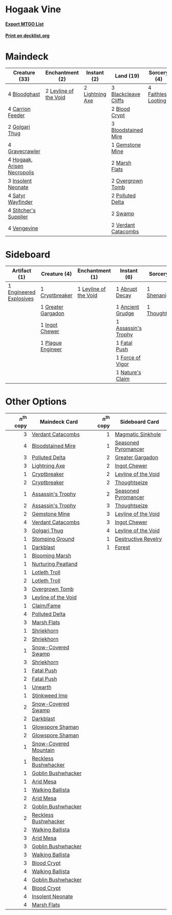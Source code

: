 # Hogaak Vine

#### [Export MTGO List](../collection/Hogaak%20Vine/Hogaak%20Vine.txt)
#### [Print on decklist.org](http://decklist.org/?deckmain=3%09Blackcleave%20Cliffs%0A2%09Blood%20Crypt%0A4%09Bloodghast%0A3%09Bloodstained%20Mire%0A4%09Carrion%20Feeder%0A4%09Faithless%20Looting%0A1%09Gemstone%20Mine%0A2%09Golgari%20Thug%0A4%09Gravecrawler%0A4%09Hogaak,%20Arisen%20Necropolis%0A3%09Insolent%20Neonate%0A2%09Leyline%20of%20the%20Void%0A2%09Lightning%20Axe%0A2%09Marsh%20Flats%0A2%09Overgrown%20Tomb%0A2%09Polluted%20Delta%0A4%09Satyr%20Wayfinder%0A4%09Stitcher's%20Supplier%0A2%09Swamp%0A4%09Vengevine%0A2%09Verdant%20Catacombs&deckside=1%09Abrupt%20Decay%0A1%09Ancient%20Grudge%0A1%09Assassin's%20Trophy%0A1%09Cryptbreaker%0A1%09Engineered%20Explosives%0A1%09Fatal%20Push%0A1%09Force%20of%20Vigor%0A1%09Greater%20Gargadon%0A1%09Ingot%20Chewer%0A1%09Leyline%20of%20the%20Void%0A1%09Nature's%20Claim%0A1%09Plague%20Engineer%0A1%09Rotting%20Regisaur%0A1%09Shenanigans%0A1%09Thoughtseize)
# Maindeck

|                                            Creature (33)                                             |                                        Enchantment (2)                                         |                                       Instant (2)                                        |                                           Land (19)                                           |                                         Sorcery (4)                                          |
|------------------------------------------------------------------------------------------------------|------------------------------------------------------------------------------------------------|------------------------------------------------------------------------------------------|-----------------------------------------------------------------------------------------------|----------------------------------------------------------------------------------------------|
|4 [Bloodghast](http://gatherer.wizards.com/Pages/Card/Details.aspx?multiverseid=438648)               |2 [Leyline of the Void](http://gatherer.wizards.com/Pages/Card/Details.aspx?multiverseid=107682)|2 [Lightning Axe](http://gatherer.wizards.com/Pages/Card/Details.aspx?multiverseid=409925)|3 [Blackcleave Cliffs](http://gatherer.wizards.com/Pages/Card/Details.aspx?multiverseid=209401)|4 [Faithless Looting](http://gatherer.wizards.com/Pages/Card/Details.aspx?multiverseid=389512)|
|4 [Carrion Feeder](http://gatherer.wizards.com/Pages/Card/Details.aspx?multiverseid=210133)           |                                                                                                |                                                                                          |2 [Blood Crypt](http://gatherer.wizards.com/Pages/Card/Details.aspx?multiverseid=97102)        |                                                                                              |
|2 [Golgari Thug](http://gatherer.wizards.com/Pages/Card/Details.aspx?multiverseid=292953)             |                                                                                                |                                                                                          |3 [Bloodstained Mire](http://gatherer.wizards.com/Pages/Card/Details.aspx?multiverseid=405094) |                                                                                              |
|4 [Gravecrawler](http://gatherer.wizards.com/Pages/Card/Details.aspx?multiverseid=409635)             |                                                                                                |                                                                                          |1 [Gemstone Mine](http://gatherer.wizards.com/Pages/Card/Details.aspx?multiverseid=109761)     |                                                                                              |
|4 [Hogaak, Arisen Necropolis](http://gatherer.wizards.com/Pages/Card/Details.aspx?multiverseid=464151)|                                                                                                |                                                                                          |2 [Marsh Flats](http://gatherer.wizards.com/Pages/Card/Details.aspx?multiverseid=405101)       |                                                                                              |
|3 [Insolent Neonate](http://gatherer.wizards.com/Pages/Card/Details.aspx?multiverseid=409922)         |                                                                                                |                                                                                          |2 [Overgrown Tomb](http://gatherer.wizards.com/Pages/Card/Details.aspx?multiverseid=405103)    |                                                                                              |
|4 [Satyr Wayfinder](http://gatherer.wizards.com/Pages/Card/Details.aspx?multiverseid=378508)          |                                                                                                |                                                                                          |2 [Polluted Delta](http://gatherer.wizards.com/Pages/Card/Details.aspx?multiverseid=405104)    |                                                                                              |
|4 [Stitcher's Supplier](http://gatherer.wizards.com/Pages/Card/Details.aspx?multiverseid=447257)      |                                                                                                |                                                                                          |2 [Swamp](http://gatherer.wizards.com/Pages/Card/Details.aspx?multiverseid=439858)             |                                                                                              |
|4 [Vengevine](http://gatherer.wizards.com/Pages/Card/Details.aspx?multiverseid=457124)                |                                                                                                |                                                                                          |2 [Verdant Catacombs](http://gatherer.wizards.com/Pages/Card/Details.aspx?multiverseid=405113) |                                                                                              |


# Sideboard

|                                          Artifact (1)                                           |                                        Creature (4)                                         |                                        Enchantment (1)                                         |                                         Instant (6)                                          |                                       Sorcery (2)                                       |   Unknown (1)    |
|-------------------------------------------------------------------------------------------------|---------------------------------------------------------------------------------------------|------------------------------------------------------------------------------------------------|----------------------------------------------------------------------------------------------|-----------------------------------------------------------------------------------------|------------------|
|1 [Engineered Explosives](http://gatherer.wizards.com/Pages/Card/Details.aspx?multiverseid=50139)|1 [Cryptbreaker](http://gatherer.wizards.com/Pages/Card/Details.aspx?multiverseid=414381)    |1 [Leyline of the Void](http://gatherer.wizards.com/Pages/Card/Details.aspx?multiverseid=107682)|1 [Abrupt Decay](http://gatherer.wizards.com/Pages/Card/Details.aspx?multiverseid=456061)     |1 [Shenanigans](http://gatherer.wizards.com/Pages/Card/Details.aspx?multiverseid=464095) |1 Rotting Regisaur|
|                                                                                                 |1 [Greater Gargadon](http://gatherer.wizards.com/Pages/Card/Details.aspx?multiverseid=370560)|                                                                                                |1 [Ancient Grudge](http://gatherer.wizards.com/Pages/Card/Details.aspx?multiverseid=235600)   |1 [Thoughtseize](http://gatherer.wizards.com/Pages/Card/Details.aspx?multiverseid=438676)|                  |
|                                                                                                 |1 [Ingot Chewer](http://gatherer.wizards.com/Pages/Card/Details.aspx?multiverseid=389558)    |                                                                                                |1 [Assassin's Trophy](http://gatherer.wizards.com/Pages/Card/Details.aspx?multiverseid=452902)|                                                                                         |                  |
|                                                                                                 |1 [Plague Engineer](http://gatherer.wizards.com/Pages/Card/Details.aspx?multiverseid=464049) |                                                                                                |1 [Fatal Push](http://gatherer.wizards.com/Pages/Card/Details.aspx?multiverseid=423724)       |                                                                                         |                  |
|                                                                                                 |                                                                                             |                                                                                                |1 [Force of Vigor](http://gatherer.wizards.com/Pages/Card/Details.aspx?multiverseid=464113)   |                                                                                         |                  |
|                                                                                                 |                                                                                             |                                                                                                |1 [Nature's Claim](http://gatherer.wizards.com/Pages/Card/Details.aspx?multiverseid=382316)   |                                                                                         |                  |


# Other Options

|*n*<sup>th</sup> copy|                                         Maindeck Card                                          |*n*<sup>th</sup> copy|                                        Sideboard Card                                        |
|--------------------:|------------------------------------------------------------------------------------------------|--------------------:|----------------------------------------------------------------------------------------------|
|                    3|[Verdant Catacombs](http://gatherer.wizards.com/Pages/Card/Details.aspx?multiverseid=405113)    |                    1|[Magmatic Sinkhole](http://gatherer.wizards.com/Pages/Card/Details.aspx?multiverseid=464084)  |
|                    4|[Bloodstained Mire](http://gatherer.wizards.com/Pages/Card/Details.aspx?multiverseid=405094)    |                    1|[Seasoned Pyromancer](http://gatherer.wizards.com/Pages/Card/Details.aspx?multiverseid=464094)|
|                    3|[Polluted Delta](http://gatherer.wizards.com/Pages/Card/Details.aspx?multiverseid=405104)       |                    2|[Greater Gargadon](http://gatherer.wizards.com/Pages/Card/Details.aspx?multiverseid=370560)   |
|                    3|[Lightning Axe](http://gatherer.wizards.com/Pages/Card/Details.aspx?multiverseid=409925)        |                    2|[Ingot Chewer](http://gatherer.wizards.com/Pages/Card/Details.aspx?multiverseid=389558)       |
|                    1|[Cryptbreaker](http://gatherer.wizards.com/Pages/Card/Details.aspx?multiverseid=414381)         |                    2|[Leyline of the Void](http://gatherer.wizards.com/Pages/Card/Details.aspx?multiverseid=107682)|
|                    2|[Cryptbreaker](http://gatherer.wizards.com/Pages/Card/Details.aspx?multiverseid=414381)         |                    2|[Thoughtseize](http://gatherer.wizards.com/Pages/Card/Details.aspx?multiverseid=438676)       |
|                    1|[Assassin's Trophy](http://gatherer.wizards.com/Pages/Card/Details.aspx?multiverseid=452902)    |                    2|[Seasoned Pyromancer](http://gatherer.wizards.com/Pages/Card/Details.aspx?multiverseid=464094)|
|                    2|[Assassin's Trophy](http://gatherer.wizards.com/Pages/Card/Details.aspx?multiverseid=452902)    |                    3|[Thoughtseize](http://gatherer.wizards.com/Pages/Card/Details.aspx?multiverseid=438676)       |
|                    2|[Gemstone Mine](http://gatherer.wizards.com/Pages/Card/Details.aspx?multiverseid=109761)        |                    3|[Leyline of the Void](http://gatherer.wizards.com/Pages/Card/Details.aspx?multiverseid=107682)|
|                    4|[Verdant Catacombs](http://gatherer.wizards.com/Pages/Card/Details.aspx?multiverseid=405113)    |                    3|[Ingot Chewer](http://gatherer.wizards.com/Pages/Card/Details.aspx?multiverseid=389558)       |
|                    3|[Golgari Thug](http://gatherer.wizards.com/Pages/Card/Details.aspx?multiverseid=292953)         |                    4|[Leyline of the Void](http://gatherer.wizards.com/Pages/Card/Details.aspx?multiverseid=107682)|
|                    1|[Stomping Ground](http://gatherer.wizards.com/Pages/Card/Details.aspx?multiverseid=405110)      |                    1|[Destructive Revelry](http://gatherer.wizards.com/Pages/Card/Details.aspx?multiverseid=373351)|
|                    1|[Darkblast](http://gatherer.wizards.com/Pages/Card/Details.aspx?multiverseid=456055)            |                    1|[Forest](http://gatherer.wizards.com/Pages/Card/Details.aspx?multiverseid=439860)             |
|                    1|[Blooming Marsh](http://gatherer.wizards.com/Pages/Card/Details.aspx?multiverseid=417816)       |                     |                                                                                              |
|                    1|[Nurturing Peatland](http://gatherer.wizards.com/Pages/Card/Details.aspx?multiverseid=464192)   |                     |                                                                                              |
|                    1|[Lotleth Troll](http://gatherer.wizards.com/Pages/Card/Details.aspx?multiverseid=405289)        |                     |                                                                                              |
|                    2|[Lotleth Troll](http://gatherer.wizards.com/Pages/Card/Details.aspx?multiverseid=405289)        |                     |                                                                                              |
|                    3|[Overgrown Tomb](http://gatherer.wizards.com/Pages/Card/Details.aspx?multiverseid=405103)       |                     |                                                                                              |
|                    3|[Leyline of the Void](http://gatherer.wizards.com/Pages/Card/Details.aspx?multiverseid=107682)  |                     |                                                                                              |
|                    1|[Claim/Fame](http://gatherer.wizards.com/Pages/Card/Details.aspx?multiverseid=430839)           |                     |                                                                                              |
|                    4|[Polluted Delta](http://gatherer.wizards.com/Pages/Card/Details.aspx?multiverseid=405104)       |                     |                                                                                              |
|                    3|[Marsh Flats](http://gatherer.wizards.com/Pages/Card/Details.aspx?multiverseid=405101)          |                     |                                                                                              |
|                    1|[Shriekhorn](http://gatherer.wizards.com/Pages/Card/Details.aspx?multiverseid=213786)           |                     |                                                                                              |
|                    2|[Shriekhorn](http://gatherer.wizards.com/Pages/Card/Details.aspx?multiverseid=213786)           |                     |                                                                                              |
|                    1|[Snow-Covered Swamp](http://gatherer.wizards.com/Pages/Card/Details.aspx?multiverseid=121256)   |                     |                                                                                              |
|                    3|[Shriekhorn](http://gatherer.wizards.com/Pages/Card/Details.aspx?multiverseid=213786)           |                     |                                                                                              |
|                    1|[Fatal Push](http://gatherer.wizards.com/Pages/Card/Details.aspx?multiverseid=423724)           |                     |                                                                                              |
|                    2|[Fatal Push](http://gatherer.wizards.com/Pages/Card/Details.aspx?multiverseid=423724)           |                     |                                                                                              |
|                    1|[Unearth](http://gatherer.wizards.com/Pages/Card/Details.aspx?multiverseid=442102)              |                     |                                                                                              |
|                    1|[Stinkweed Imp](http://gatherer.wizards.com/Pages/Card/Details.aspx?multiverseid=193870)        |                     |                                                                                              |
|                    2|[Snow-Covered Swamp](http://gatherer.wizards.com/Pages/Card/Details.aspx?multiverseid=121256)   |                     |                                                                                              |
|                    2|[Darkblast](http://gatherer.wizards.com/Pages/Card/Details.aspx?multiverseid=456055)            |                     |                                                                                              |
|                    1|[Glowspore Shaman](http://gatherer.wizards.com/Pages/Card/Details.aspx?multiverseid=452923)     |                     |                                                                                              |
|                    2|[Glowspore Shaman](http://gatherer.wizards.com/Pages/Card/Details.aspx?multiverseid=452923)     |                     |                                                                                              |
|                    1|[Snow-Covered Mountain](http://gatherer.wizards.com/Pages/Card/Details.aspx?multiverseid=121233)|                     |                                                                                              |
|                    1|[Reckless Bushwhacker](http://gatherer.wizards.com/Pages/Card/Details.aspx?multiverseid=407626) |                     |                                                                                              |
|                    1|[Goblin Bushwhacker](http://gatherer.wizards.com/Pages/Card/Details.aspx?multiverseid=177501)   |                     |                                                                                              |
|                    1|[Arid Mesa](http://gatherer.wizards.com/Pages/Card/Details.aspx?multiverseid=405092)            |                     |                                                                                              |
|                    1|[Walking Ballista](http://gatherer.wizards.com/Pages/Card/Details.aspx?multiverseid=423848)     |                     |                                                                                              |
|                    2|[Arid Mesa](http://gatherer.wizards.com/Pages/Card/Details.aspx?multiverseid=405092)            |                     |                                                                                              |
|                    2|[Goblin Bushwhacker](http://gatherer.wizards.com/Pages/Card/Details.aspx?multiverseid=177501)   |                     |                                                                                              |
|                    2|[Reckless Bushwhacker](http://gatherer.wizards.com/Pages/Card/Details.aspx?multiverseid=407626) |                     |                                                                                              |
|                    2|[Walking Ballista](http://gatherer.wizards.com/Pages/Card/Details.aspx?multiverseid=423848)     |                     |                                                                                              |
|                    3|[Arid Mesa](http://gatherer.wizards.com/Pages/Card/Details.aspx?multiverseid=405092)            |                     |                                                                                              |
|                    3|[Goblin Bushwhacker](http://gatherer.wizards.com/Pages/Card/Details.aspx?multiverseid=177501)   |                     |                                                                                              |
|                    3|[Walking Ballista](http://gatherer.wizards.com/Pages/Card/Details.aspx?multiverseid=423848)     |                     |                                                                                              |
|                    3|[Blood Crypt](http://gatherer.wizards.com/Pages/Card/Details.aspx?multiverseid=97102)           |                     |                                                                                              |
|                    4|[Walking Ballista](http://gatherer.wizards.com/Pages/Card/Details.aspx?multiverseid=423848)     |                     |                                                                                              |
|                    4|[Goblin Bushwhacker](http://gatherer.wizards.com/Pages/Card/Details.aspx?multiverseid=177501)   |                     |                                                                                              |
|                    4|[Blood Crypt](http://gatherer.wizards.com/Pages/Card/Details.aspx?multiverseid=97102)           |                     |                                                                                              |
|                    4|[Insolent Neonate](http://gatherer.wizards.com/Pages/Card/Details.aspx?multiverseid=409922)     |                     |                                                                                              |
|                    4|[Marsh Flats](http://gatherer.wizards.com/Pages/Card/Details.aspx?multiverseid=405101)          |                     |                                                                                              |


